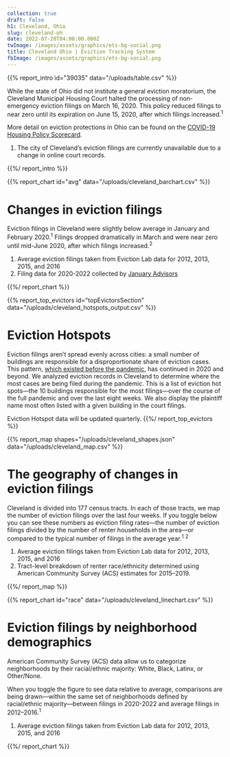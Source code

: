 ```yaml
---
collection: true
draft: false
h1: Cleveland, Ohio
slug: cleveland-oh
date: 2022-07-20T04:00:00.000Z
twImage: /images/assets/graphics/ets-bg-social.png
title: Cleveland Ohio | Eviction Tracking System
fbImage: /images/assets/graphics/ets-bg-social.png
---
```


{{% report_intro id="39035" data="/uploads/table.csv" %}}

While the state of Ohio did not institute a general eviction moratorium, the Cleveland Municipal Housing Court halted the processing of non-emergency eviction filings on March 16, 2020. This policy reduced filings to near zero until its expiration on June 15, 2020, after which filings increased.<sup>1</sup>

More detail on eviction protections in Ohio can be found on the [COVID-19 Housing Policy Scorecard](https://evictionlab.org/covid-policy-scorecard/oh/).

1. The city of Cleveland’s eviction filings are currently unavailable due to a change in online court records. 

[](https://twitter.com/intent/tweet?url=https%3A%2F%2Fstaging--eviction-lab.netlify.app%2Feviction-tracking%2Fkansas-city-mo%2F)

{{%/ report_intro %}}



{{% report_chart id="avg" data="/uploads/cleveland_barchart.csv" %}}

# Changes in eviction filings

Eviction filings in Cleveland were slightly below average in January and February 2020.<sup>1</sup> Filings dropped dramatically in March and were near zero until mid-June 2020, after which filings increased.<sup>2</sup>

1. Average eviction filings taken from Eviction Lab data for 2012, 2013, 2015, and 2016
2. Filing data for 2020-2022 collected by [January Advisors](https://www.januaryadvisors.com/)

{{%/ report_chart %}}



{{% report_top_evictors id="topEvictorsSection" data="/uploads/cleveland_hotspots_output.csv" %}}
# Eviction Hotspots

Eviction filings aren’t spread evenly across cities: a small number of buildings are responsible for a disproportionate share of eviction cases. This pattern, [which existed before the pandemic](https://evictionlab.org/top-evicting-landlords-drive-us-eviction-crisis/), has continued in 2020 and beyond. We analyzed eviction records in Cleveland to determine where the most cases are being filed during the pandemic. This is a list of eviction hot spots—the 10 buildings responsible for the most filings—over the course of the full pandemic and over the last eight weeks. We also display the plaintiff name most often listed with a given building in the court filings.

Eviction Hotspot data will be updated quarterly.
{{%/ report_top_evictors %}}



{{% report_map shapes="/uploads/cleveland_shapes.json" data="/uploads/cleveland_map.csv" %}}

# The geography of changes in eviction filings

Cleveland is divided into 177 census tracts. In each of those tracts, we map the number of eviction filings over the last four weeks. If you toggle below you can see these numbers as eviction filing rates—the number of eviction filings divided by the number of renter households in the area—or compared to the typical number of filings in the average year.<sup>1</sup> <sup>2</sup>

1. Average eviction filings taken from Eviction Lab data for 2012, 2013, 2015, and 2016
2. Tract-level breakdown of renter race/ethnicity determined using American Community Survey (ACS) estimates for 2015–2019.

{{%/ report_map %}}



{{% report_chart id="race" data="/uploads/cleveland_linechart.csv" %}}







# Eviction filings by neighborhood demographics

American Community Survey (ACS) data allow us to categorize neighborhoods by their racial/ethnic majority: White, Black, Latinx, or Other/None. 

When you toggle the figure to see data relative to average, comparisons are being drawn—within the same set of neighborhoods defined by racial/ethnic majority—between filings in 2020-2022 and average filings in 2012–2016.<sup>1</sup>

1. Average eviction filings taken from Eviction Lab data for 2012, 2013, 2015, and 2016







{{%/ report_chart %}}